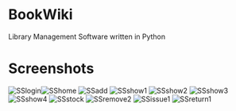 
# BookWiki
Library Management Software written in Python
# Screenshots

![SSlogin](https://user-images.githubusercontent.com/66418526/153757889-3a639bee-da2c-4237-bd26-d541dbfa500a.PNG)![SShome](https://user-images.githubusercontent.com/66418526/153757977-f9f79ead-15a2-4a33-9375-833340ba8136.PNG)
![SSadd](https://user-images.githubusercontent.com/66418526/153757988-aa206429-ba46-456b-a4d1-7118d33f05f7.PNG)
![SSshow1](https://user-images.githubusercontent.com/66418526/153758000-250aca4c-8cc2-449a-97af-61fbbafe467b.PNG)
![SSshow2](https://user-images.githubusercontent.com/66418526/153758005-67b1642a-2f17-44e9-9b0b-f4f7948ff479.PNG)
![SSshow3](https://user-images.githubusercontent.com/66418526/153758006-5467320d-cfb9-4503-bca2-691afd160c0b.PNG)
![SSshow4](https://user-images.githubusercontent.com/66418526/153758013-7b70f504-7e27-429d-8992-a0e88525370b.PNG)
![SSstock](https://user-images.githubusercontent.com/66418526/153758015-8ca18210-f43f-4485-8a9d-e68972c94f0f.PNG)
![SSremove2](https://user-images.githubusercontent.com/66418526/153758020-c3934a99-0fa3-4293-9a41-eff7d6cee6fa.PNG)
![SSissue1](https://user-images.githubusercontent.com/66418526/153758033-33f35a18-b390-45b3-ac3c-52fca5f17902.PNG)
![SSreturn1](https://user-images.githubusercontent.com/66418526/153758038-b7688451-a262-4d28-9760-17241da0dfa3.PNG)

